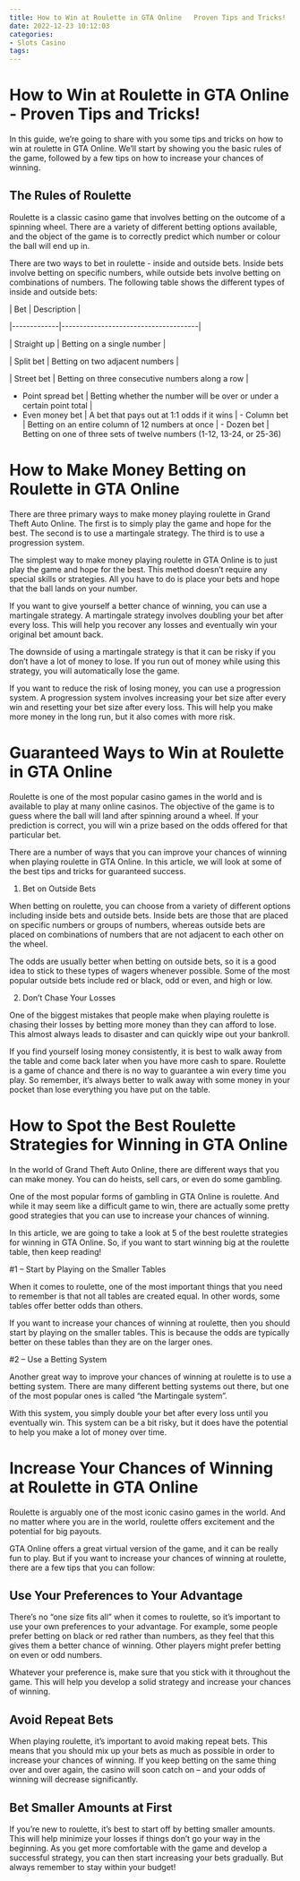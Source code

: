 ```yaml
---
title: How to Win at Roulette in GTA Online   Proven Tips and Tricks!
date: 2022-12-23 10:12:03
categories:
- Slots Casino
tags:
---
```



#  How to Win at Roulette in GTA Online - Proven Tips and Tricks!

In this guide, we’re going to share with you some tips and tricks on how to win at roulette in GTA Online. We’ll start by showing you the basic rules of the game, followed by a few tips on how to increase your chances of winning.

## The Rules of Roulette

Roulette is a classic casino game that involves betting on the outcome of a spinning wheel. There are a variety of different betting options available, and the object of the game is to correctly predict which number or colour the ball will end up in.

There are two ways to bet in roulette - inside and outside bets. Inside bets involve betting on specific numbers, while outside bets involve betting on combinations of numbers. The following table shows the different types of inside and outside bets:

| Bet | Description |

|-------------|--------------------------------------|

| Straight up | Betting on a single number |

| Split bet | Betting on two adjacent numbers |

| Street bet | Betting on three consecutive numbers along a row |
- Point spread bet | Betting whether the number will be over or under a certain point total |
- Even money bet | A bet that pays out at 1:1 odds if it wins | - Column bet | Betting on an entire column of 12 numbers at once | - Dozen bet | Betting on one of three sets of twelve numbers (1-12, 13-24, or 25-36)

#  How to Make Money Betting on Roulette in GTA Online

There are three primary ways to make money playing roulette in Grand Theft Auto Online. The first is to simply play the game and hope for the best. The second is to use a martingale strategy. The third is to use a progression system.

The simplest way to make money playing roulette in GTA Online is to just play the game and hope for the best. This method doesn’t require any special skills or strategies. All you have to do is place your bets and hope that the ball lands on your number.

If you want to give yourself a better chance of winning, you can use a martingale strategy. A martingale strategy involves doubling your bet after every loss. This will help you recover any losses and eventually win your original bet amount back.

The downside of using a martingale strategy is that it can be risky if you don’t have a lot of money to lose. If you run out of money while using this strategy, you will automatically lose the game.

If you want to reduce the risk of losing money, you can use a progression system. A progression system involves increasing your bet size after every win and resetting your bet size after every loss. This will help you make more money in the long run, but it also comes with more risk.

#  Guaranteed Ways to Win at Roulette in GTA Online

Roulette is one of the most popular casino games in the world and is available to play at many online casinos. The objective of the game is to guess where the ball will land after spinning around a wheel. If your prediction is correct, you will win a prize based on the odds offered for that particular bet.

There are a number of ways that you can improve your chances of winning when playing roulette in GTA Online. In this article, we will look at some of the best tips and tricks for guaranteed success.

1. Bet on Outside Bets

When betting on roulette, you can choose from a variety of different options including inside bets and outside bets. Inside bets are those that are placed on specific numbers or groups of numbers, whereas outside bets are placed on combinations of numbers that are not adjacent to each other on the wheel.

The odds are usually better when betting on outside bets, so it is a good idea to stick to these types of wagers whenever possible. Some of the most popular outside bets include red or black, odd or even, and high or low.

2. Don’t Chase Your Losses

One of the biggest mistakes that people make when playing roulette is chasing their losses by betting more money than they can afford to lose. This almost always leads to disaster and can quickly wipe out your bankroll.

If you find yourself losing money consistently, it is best to walk away from the table and come back later when you have more cash to spare. Roulette is a game of chance and there is no way to guarantee a win every time you play. So remember, it’s always better to walk away with some money in your pocket than lose everything you have put on the table.

#  How to Spot the Best Roulette Strategies for Winning in GTA Online

In the world of Grand Theft Auto Online, there are different ways that you can make money. You can do heists, sell cars, or even do some gambling.

One of the most popular forms of gambling in GTA Online is roulette. And while it may seem like a difficult game to win, there are actually some pretty good strategies that you can use to increase your chances of winning.

In this article, we are going to take a look at 5 of the best roulette strategies for winning in GTA Online. So, if you want to start winning big at the roulette table, then keep reading!

#1 – Start by Playing on the Smaller Tables

When it comes to roulette, one of the most important things that you need to remember is that not all tables are created equal. In other words, some tables offer better odds than others.

If you want to increase your chances of winning at roulette, then you should start by playing on the smaller tables. This is because the odds are typically better on these tables than they are on the larger ones.

#2 – Use a Betting System

Another great way to improve your chances of winning at roulette is to use a betting system. There are many different betting systems out there, but one of the most popular ones is called “the Martingale system”.

With this system, you simply double your bet after every loss until you eventually win. This system can be a bit risky, but it does have the potential to help you make a lot of money over time.










#  Increase Your Chances of Winning at Roulette in GTA Online

Roulette is arguably one of the most iconic casino games in the world. And no matter where you are in the world, roulette offers excitement and the potential for big payouts.

GTA Online offers a great virtual version of the game, and it can be really fun to play. But if you want to increase your chances of winning at roulette, there are a few tips that you can follow:

## Use Your Preferences to Your Advantage

There’s no “one size fits all” when it comes to roulette, so it’s important to use your own preferences to your advantage. For example, some people prefer betting on black or red rather than numbers, as they feel that this gives them a better chance of winning. Other players might prefer betting on even or odd numbers.

Whatever your preference is, make sure that you stick with it throughout the game. This will help you develop a solid strategy and increase your chances of winning.

## Avoid Repeat Bets

When playing roulette, it’s important to avoid making repeat bets. This means that you should mix up your bets as much as possible in order to increase your chances of winning. If you keep betting on the same thing over and over again, the casino will soon catch on – and your odds of winning will decrease significantly.

## Bet Smaller Amounts at First

If you’re new to roulette, it’s best to start off by betting smaller amounts. This will help minimize your losses if things don’t go your way in the beginning. As you get more comfortable with the game and develop a successful strategy, you can then start increasing your bets gradually. But always remember to stay within your budget!